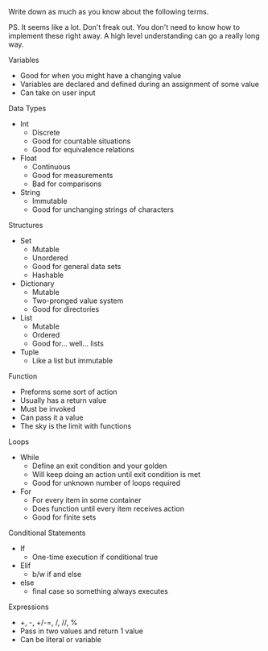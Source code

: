 Write down as much as you know about the following terms.

PS. It seems like a lot. Don't freak out. You don't need to know how to implement these right away. A high level understanding can go a really long way.

Variables
- Good for when you might have a changing value
- Variables are declared and defined during an assignment of some value
- Can take on user input

Data Types
- Int
    - Discrete
    - Good for countable situations
    - Good for equivalence relations
- Float
    - Continuous
    - Good for measurements
    - Bad for comparisons
- String
    - Immutable
    - Good for unchanging strings of characters

Structures
- Set
    - Mutable
    - Unordered
    - Good for general data sets
    - Hashable
- Dictionary
    - Mutable
    - Two-pronged value system
    - Good for directories
- List
    - Mutable
    - Ordered
    - Good for… well… lists
- Tuple
    - Like a list but immutable


Function
- Preforms some sort of action
- Usually has a return value
- Must be invoked
- Can pass it a value
- The sky is the limit with functions

Loops
- While
    - Define an exit condition and your golden
    - Will keep doing an action until exit condition is met
    - Good for unknown number of loops required
- For
    - For every item in some container
    - Does function until every item receives action
    - Good for finite sets

Conditional Statements
- If
    - One-time execution if conditional true
- Elif
    - b/w if and else
- else
    - final case so something always executes

Expressions
- +, -, +/-=, /, //, %
- Pass in two values and return 1 value
- Can be literal or variable
